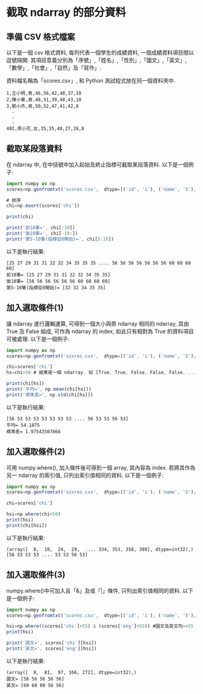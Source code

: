 # 截取 ndarray 的部分資料 

## 準備 CSV 格式檔案

以下是一個 csv 格式資料, 每列代表一個學生的成績資料, 一個成績資料項目間以逗號隔開.
其項目意義分別為「序號」,「姓名」,「性別」,「國文」,「英文」,「數學」,「社會」,「自然」及「寫作」.
<p>
資料檔名稱為「scores.csv」, 和 Python 測試程式放在同一個資料夾中.

```
1,王小明,男,46,56,42,48,37,10
2,陳小華,男,48,51,39,48,43,10
3,劉小杰,男,50,52,47,41,42,8
  .
  .
  .
402,周小花,女,35,35,48,27,28,8
```

## 截取某段落資料

在 ndarray 中, 在中括號中加入起始及終止指標可截取某段落資料. 以下是一個例子:

```javascript
import numpy as np
scores=np.genfromtxt('scores.csv',  dtype=[('id', 'i'), ('name', 'S'), ('chi', 'i'), ('eng', 'i'), ('mat', 'i'), ('soc', 'i'), ('nat', 'i'), ('lec', 'i')], delimiter=',', usecols=(0, 1, 3, 4, 5, 6, 7, 8,), unpack=True)

# 排序
chi=np.msort(scores['chi'])

print(chi)

print('前10筆=', chi[:10])
print('後10筆=', chi[-10:])
print('第5-10筆(指標從0開始)=', chi[5:10])
```

以下是執行結果:
```
[25 27 29 31 31 32 32 34 35 35 35 .... 56 56 56 56 56 56 56 60 60 60 60]
前10筆= [25 27 29 31 31 32 32 34 35 35]
後10筆= [56 56 56 56 56 56 60 60 60 60]
第5-10筆(指標從0開始)= [32 32 34 35 35]
```

## 加入選取條件(1)

讓 ndarray 進行邏輯運算, 可得到一個大小與原 ndarray 相同的 ndarray, 其由 True 及 False 組成, 
可作為 ndarray 的 index, 如此只有相對為 True 的資料項目可被處理. 以下是一個例子:

```javascript
import numpy as np
scores=np.genfromtxt('scores.csv',  dtype=[('id', 'i'), ('name', 'S'), ('chi', 'i'), ('eng', 'i'), ('mat', 'i'), ('soc', 'i'), ('nat', 'i'), ('lec', 'i')], delimiter=',', usecols=(0, 1, 3, 4, 5, 6, 7, 8,), unpack=True)

chi=scores['chi']
hs=chi>50 # 結果是一個 ndarray, 如 [True, True, False, False, False, ....]

print(chi[hs])
print('平均=', np.mean(chi[hs]))
print('標準差=', np.std(chi[hs]))
```

以下是執行結果:
```
[56 53 53 53 53 53 53 53 .... 56 53 53 56 53]
平均= 54.1875
標準差= 1.97543507866
```


## 加入選取條件(2)

可用 numpy.where(), 加入條件後可得到一個 array, 其內容為 index. 
若將其作為另一 ndarray 的索引值, 只列出索引值相同的資料. 以下是一個例子:

```javascript
import numpy as np
scores=np.genfromtxt('scores.csv',  dtype=[('id', 'i'), ('name', 'S'), ('chi', 'i'), ('eng', 'i'), ('mat', 'i'), ('soc', 'i'), ('nat', 'i'), ('lec', 'i')], delimiter=',', usecols=(0, 1, 3, 4, 5, 6, 7, 8,), unpack=True)

chi=scores['chi']

hsi=np.where(chi>50)
print(hsi)
print(chi[hsi])
```

以下是執行結果:
```
(array([  8,  10,  24,  29,  .... 334, 353, 358, 389], dtype=int32),)
[56 53 53 53 .... 53 53 56 53]
```


## 加入選取條件(3)

numpy.where()中可加入且「&」及或「|」條件, 只列出索引值相同的資料. 以下是一個例子:

```javascript
import numpy as np
scores=np.genfromtxt('scores.csv',  dtype=[('id', 'i'), ('name', 'S'), ('chi', 'i'), ('eng', 'i'), ('mat', 'i'), ('soc', 'i'), ('nat', 'i'), ('lec', 'i')], delimiter=',', usecols=(0, 1, 3, 4, 5, 6, 7, 8,), unpack=True)

hsi=np.where((scores['chi']>55) & (scores['eng']>55)) #國文及英文均>=55
print(hsi)

print('國文=', scores['chi'][hsi])
print('英文=', scores['eng'][hsi])
```

以下是執行結果:
```
(array([  8,  81,  97, 166, 272], dtype=int32),)
國文= [56 56 56 56 56]
英文= [60 60 60 56 56]
```
